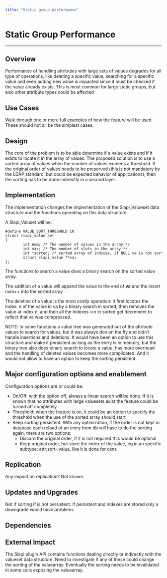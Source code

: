 ```yaml
---
title: "Static group performance"
---
```


# Static Group Performance
--------------------------

Overview
--------

Performance of handling attributes with large sets of values degrades for all type of operations, like deleting a specific value, searching for a specific value and even adding new value is impacted since it must be checked if the value already exists. This is most common for large static groups, but also other attribute types could be affected

Use Cases
---------

Walk through one or more full examples of how the feature will be used. These should not all be the simplest cases.

Design
------

The core of the problem is to be able determine if a value exists and if it exists to locate it in the array of values. The proposed solution is to use a sorted array of values when the number of values exceeds a threshold. If the original order of values needs to be preserved (this is not mandatory by the LDAP standard, but could be expected behavior of applications), then the sorting has to be done indirectly in a second layer.

Implementation
--------------

The implementation changes the implementation of the Slapi\_Valueset data structure and the functions operating on this data structure.

A Slapi\_Valuset will be:

    #define VALUE_SORT_THRESHOLD 10    
    struct slapi_value_set    
    {    
            int num; /* The number of values in the array */    
            int max; /* The number of slots in the array */    
            int *sorted; /* sorted array of indices, if NULL va is not sorted */    
            struct slapi_value **va;    
    };    

The functions to search a value does a binary search on the sorted value array.

The addition of a value will append the value to the end of **va** and the insert num++ into the sorted array

The deletion of a value is the most costly operation: It first locates the index: n of the value in va by a binary search in sorted, then removes the value at index n, and then all the indexes i\>n in sorted get decrement to reflect that va was compressed.

NOTE: In some functions a value tree was generated out of the attribute values to search for values, but it was always don on the fly and didn't handle insertions and deletions. It would have been an option to use this structure and make it persistent as long as the entry is in memory, but the binary tree also does binary search to locate a value, has more overhead and the handling of deleted values becomes more complicated. And it would not allow to have an option to keep the sorting persistent.

Major configuration options and enablement
------------------------------------------

Configuration options are or could be:

-   On/Off: with the option off, always a linear search will be done. If it is known that no attributes with large valuesets exist the feature could be turned off completely
-   Threshold: when the feature is on, it could be an option to specify the threshold when the use of the sorted array should start
-   Keep sorting persistent: With any optimization, if the order is not kept in database each reload of an entry from db will have to do the sorting again, there are two options:
    -   Discard the original order, if it is not required this would be optimal
    -   Keep original order, but store the index of the value, eg in an specific subtype: attr;sort-<index>:value, like it is done for csns

Replication
-----------

Any impact on replication? Not known

Updates and Upgrades
--------------------

Not if sorting if is not persistent. If persistent and indexes are stored only a downgrade would have problems

Dependencies
------------


External Impact
---------------

The Slapi plugin API contains functions dealing directly or indirectly with the valueset data structure. Need to investigate if any of these could change the sorting of the valuearray. Eventually the sorting needs to be invalidated in some calls exposing the valuearray.
